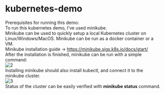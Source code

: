 # kubernetes-demo
Prerequisites for running this demo: </br>
To run this kubernetes demo, I've used minikube. </br>
Minikube can be used to quickly setup a local Kubernetes cluster on Linux/Windows/MacOS. Minikube can be run as a docker container or a VM. </br>
Minikube installation guide ->  https://minikube.sigs.k8s.io/docs/start/</br>
After the installation is finished, minikube can be run with a simple command: </br>
![2](https://user-images.githubusercontent.com/81910142/123321286-13f7fe00-d533-11eb-80eb-2fba484ed7cc.PNG)</br>
Installing minikube should also install kubectl, and connect it to the minikube cluster.</br>
![3](https://user-images.githubusercontent.com/81910142/123322618-cda39e80-d534-11eb-909a-76a01802c5de.PNG)</br>
Status of the cluster can be easily verified with <b>minikube status</b> command. </br>

